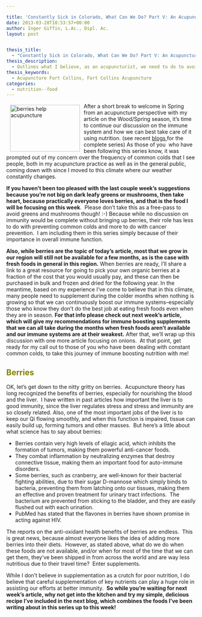 ```yaml
---

title: 'Constantly Sick in Colorado, What Can We Do? Part V: An Acupuncturist&#8217;s Take on Building Immunity'
date: 2013-03-28T18:53:57+00:00
author: Inger Giffin, L.Ac., Dipl. Ac.
layout: post


thesis_title:
  - "Constantly Sick in Colorado, What Can We Do? Part V: An Acupuncturist's Take on Building Immunity"
thesis_description:
  - Outlines what I believe, as an acupuncturist, we need to do to avoid all the colds people come down with as our weather constantly changes here in CO
thesis_keywords:
  - Acupuncture Fort Collins, Fort Collins Acupuncture
categories:
  - nutrition--food
---
```

<div>
  <img src="http://ih.constantcontact.com/fs124/1102844965003/img/148.jpg" alt="berries help acupuncture" width="186" height="124" align="left" border="0" hspace="10" vspace="5" /> After a short break to welcome in Spring from an acupuncture perspective with my article on the Wood/Spring season, it&#8217;s time to continue our discussion on the immune system and how we can best take care of it using nutrition. (see recent <a href="http://r20.rs6.net/tn.jsp?e=0013_swFUGQfzXxRSL-U8qDDC9vVnk4b-ZTwpzxc1gzD6X9OAuekUBvfolFeWAuDfZW4jQ-_IgZtEUfVuufm3D4bRBXfYCI020Wr1b4rJ40MrfGbweab1tC9TKfdTsI0HcsSfVAihFwzgkzftW1_k8GwnmtX8uh1w2f" target="_blank" rel="noopener">blogs </a>for the complete series) As those of you  who have been following this series know, it was prompted out of my concern over the frequency of common colds that I see people, both in my acupuncture practice as well as in the general public, coming down with since I moved to this climate where our weather constantly changes.
</div>

**If you haven&#8217;t been too pleased with the last couple week&#8217;s suggestions because you&#8217;re not big on dark leafy greens or mushrooms, then take heart, because practically everyone loves berries, and that is the food I will be focusing on this week**.  Please don&#8217;t take this as a free-pass to avoid greens and mushrooms though! :-) Because while no discussion on immunity would be complete without bringing up berries, their role has less to do with preventing common colds and more to do with cancer prevention.  I am including them in this series simply because of their importance in overall immune function.

<div>
</div>

**Also, while berries are the topic of today&#8217;s article, most that we grow in our region will still not be available for a few months, as is the case with fresh foods in general in this region.** When berries are ready, I&#8217;ll share a link to a great resource for going to pick your own organic berries at a fraction of the cost that you would usually pay, and these can then be purchased in bulk and frozen and dried for the following year. In the meantime, based on my experience I&#8217;ve come to believe that in this climate, many people need to supplement during the colder months when nothing is growing so that we can continuously boost our immune systems&#8211;especially those who know they don&#8217;t do the best job at eating fresh foods even when they are in season. **For that info please check out next week&#8217;s article,** **which will give my recommendations for immune boosting supplements that we can all take during the months when fresh foods aren&#8217;t available and our immune systems are at their weakest.** After that, we&#8217;ll wrap up this discussion with one more article focusing on onions.  At that point, get ready for my call out to those of you who have been dealing with constant common colds, to take this journey of immune boosting nutrition with me!

<h2 style="text-align: left;">
  <span style="color: #808000;"><strong>Berries</strong></span>
</h2>

OK, let&#8217;s get down to the nitty gritty on berries.  Acupuncture theory has long recognized the benefits of berries, especially for nourishing the blood and the liver.  I have written in past articles how important the liver is to good immunity, since the liver regulates stress and stress and immunity are so closely related. Also, one of the most important jobs of the liver is to keep our Qi flowing smoothly, and when this function is impaired, tissue can easily build up, forming tumors and other masses.  But here&#8217;s a little about what science has to say about berries:

  * Berries contain very high levels of ellagic acid, which inhibits the formation of tumors, making them powerful anti-cancer foods.
  * They combat inflammation by neutralizing enzymes that destroy connective tissue, making them an important food for auto-immune disorders.
  * Some berries, such as cranberry, are well-known for their bacterial fighting abilities, due to their sugar D-mannose which simply binds to bacteria, preventing them from latching onto our tissues, making them an effective and proven treatment for urinary tract infections.  The bacterium are prevented from sticking to the bladder, and they are easily flushed out with each urination.
  * PubMed has stated that the flavones in berries have shown promise in acting against HIV.

<div>
  The reports on the anti-oxidant health benefits of berries are endless.  This is great news, because almost everyone likes the idea of adding more berries into their diets.  However, as stated above, what do we do when these foods are not available, and/or when for most of the time that we can get them, they&#8217;ve been shipped in from across the world and are way less nutritious due to their travel time?  Enter supplements.
</div>

While I don&#8217;t believe in supplementation as a crutch for poor nutrition, I do believe that careful supplementation of key nutrients can play a huge role in assisting our efforts at better immunity.  **So while you&#8217;re waiting for next week&#8217;s article, why not get into the kitchen and try my simple, delicious recipe I&#8217;ve included in the next blog, which combines the foods I&#8217;ve been writing about in this series up to this week!**